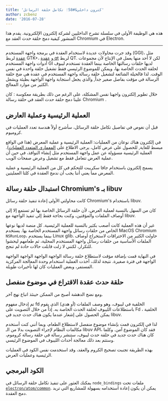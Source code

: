 ```yaml
---
title: 'كترون داخلي&#58؛ تكامل حلقة الرسائل'
author: zcbenz
date: '2016-07-28'
---
```


هذه هي الوظيفة الأولى في سلسلة تشرح الداخليين لشركة إلكترون الإلكترونية. يقدم هذا المنشور كيفية دمج حلقة حدث العقد مع Chromium في Electron.

---

وقد جرت محاولات عديدة لاستخدام العقدة في برمجة واجهة المستخدم (GGI)، مثل [عقدة](https://github.com/zcbenz/node-gui) لربط GTK+، و [عقدة qt](https://github.com/arturadib/node-qt) لربط QT. لكن لا أحد منها يعمل في الإنتاج لأن مجموعات أدوات واجهة المستخدم GI لديها حلقات رسالتها الخاصة بينما العقدة تستخدم ليبوف لحلقة الحدث الخاصة بها، ويمكن للموضوع الرئيسي فقط تشغيل حلقة واحدة في نفس الوقت. لذا فالحيلة الشائعة لتشغيل حلقة رسالة واجهة المستخدم في عقدة هي ضخ حلقة الرسالة في مؤقت بفاصل صغير جداً, والذي يجعل استجابة واجهة الواجهة بطيئة ويشغل الكثير من موارد المعالج.

خلال تطوير إلكترون واجهنا نفس المشكلة، على الرغم من ذلك بطريقة معكوسة : كان علينا دمج حلقة حدث العقد في حلقة رسالة Chromium .

## العملية الرئيسية وعملية العارض

قبل أن نغوص في تفاصيل تكامل حلقة الرسائل، سأشرح أولاً هندسة تعدد العمليات في كروميوم.

في إلكترون هناك نوعان من العمليات: العملية الرئيسية و عملية المعرض (هذا في الواقع مبسط للغاية, للحصول على عرض كامل، يرجى الاطلاع على [المعماري المتعدد العمليات](http://dev.chromium.org/developers/design-documents/multi-process-architecture)). العملية الرئيسية مسؤولة عن عمل واجهة المستخدم مثل إنشاء النوافذ، في حين أن عملية العرض تتعامل فقط مع تشغيل وعرض صفحات الويب.

يسمح إلكترون باستخدام جافا سكريبت للتحكم في كل من العملية الرئيسية و عملية المعرض مما يعني أننا يجب أن ندمج العقدة في كلتا العمليتين.

## استبدال حلقة رسالة Chromium's بـ libuv

كانت محاولتي الأولى إعادة تنفيذ حلقة رسائل Chromium's باستخدام libuv.

كان من السهل بالنسبة لعملية العرض، لأن حلقة الرسائل الخاصة بها لم تستمع إلا إلى أوصاف الملفات والمؤقتين، وكنت بحاجة فقط إلى تنفيذ الواجهة مع libuv.

غير أن هذه العملية كانت أصعب بكثير بالنسبة للعملية الرئيسية. كل منصة لديها نوعها الخاص من حلقات رسائل واجهة المستخدم الخاصة بها. يستخدم MacOS Chromium `NSRunLoop`، بينما يستخدم Linux glib. حاولت الكثير من الاختراقات لاستخراج أوصاف الملفات الأساسية من حلقات رسائل واجهة المستخدم المحلية، ثم طعامهم ليحشوا للتكرار، لكنني لا زلت قابلت حالات حادة لم تنجح.

في النهاية قمت بإضافة مؤقت لاستطلاع حلقة رسالة الواجهة الواجهة الواجهة الواجهة الواجهة في فترة صغيرة. نتيجة لذلك، أخذت العملية استخدام وحدة المعالجة المركزية المستمر، وبعض العمليات كان لها تأخيرات طويلة.

## حلقة حدث عقدة الاقتراع في موضوع منفصل

ومع نضج الدهشة أصبح من الممكن حينئذ اتباع نهج آخر.

تم إدخال مفهوم fd الخلفية في ليبوف، وهو وصف الملفات (أو هدي) الذي يقوم باستطلاعات الليبوف لحلقة الحدث الخاصة به. إذاً من خلال التصويت على Fd الخلفية ، يمكن الحصول على إشعار عندما يكون هناك حدث جديد في libuv.

لذا في إلكترون قمت بإنشاء موضوع منفصل لاستطلاع الطعام، وبما أنني كنت أستخدم مكالمات النظام لإجراء التصويت بدلا من الـ libuv API، فقد كان الموضوع آمن. وكلما كان هناك حدث جديد في حلقة حدث ليبوف، ستنشر رسالة في حلقة رسالة كروموم، وستتم بعد ذلك معالجة أحداث الليبوف في الموضوع الرئيسي.

بهذه الطريقة تجنبت تصحيح الكروم والعقد، وقد استخدمت نفس الكود في العمليات الرئيسية وعمليات العرض.

## الكود البرمجي

يمكنك العثور على تنفيذ تكامل حلقة الرسائل في `node_bindings` ملفات تحت [`electron/atom/common`](https://github.com/electron/electron/tree/master/atom/common). يمكن أن يكون إعادة استخدامه بسهولة للمشاريع التي تريد دمج العقدة.

